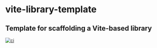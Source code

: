 # vite-library-template

## **Template for scaffolding a Vite-based library**

[![ci](https://github.com/lindsaykwardell/vite-library-template/actions/workflows/ci.yml/badge.svg)](https://github.com/lindsaykwardell/vite-library-template/actions/workflows/ci.yml)

